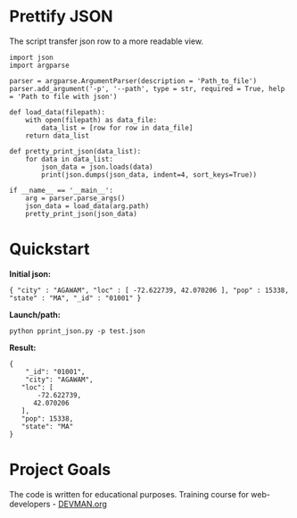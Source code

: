 # Prettify JSON

The script transfer json row to a more readable view.

```
import json
import argparse

parser = argparse.ArgumentParser(description = 'Path_to_file')
parser.add_argument('-p', '--path', type = str, required = True, help = 'Path to file with json')

def load_data(filepath):
    with open(filepath) as data_file:
        data_list = [row for row in data_file]
    return data_list

def pretty_print_json(data_list):
    for data in data_list:
        json_data = json.loads(data)
        print(json.dumps(json_data, indent=4, sort_keys=True))

if __name__ == '__main__':
    arg = parser.parse_args()
    json_data = load_data(arg.path)
    pretty_print_json(json_data)
```

# Quickstart

**Initial json:**

`{ "city" : "AGAWAM", "loc" : [ -72.622739, 42.070206 ], "pop" : 15338, "state" : "MA", "_id" : "01001" }`

**Launch/path:**

`python pprint_json.py -p test.json`

**Result:**

```
{
    "_id": "01001",
    "city": "AGAWAM",
   "loc": [
       -72.622739,
      42.070206
   ],
   "pop": 15338,
   "state": "MA"
}
```

# **Project Goals**

The code is written for educational purposes. Training course for web-developers - [DEVMAN.org](https://devman.org)

